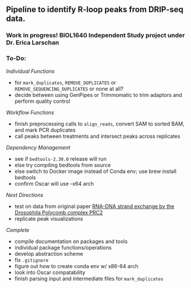 ## Pipeline to identify R-loop peaks from DRIP-seq data.

### Work in progress! BIOL1640 Independent Study project under Dr. Erica Larschan

### To-Do:

*Individual Functions*
- for `mark_duplicates`, `REMOVE_DUPLICATES` or `REMOVE_SEQUENCING_DUPLICATES` or none at all?
- decide between using GenPipes or Trimmomatic to trim adaptors and perform quality control

*Workflow Functions*
- finish preprocessing calls to `align_reads`, convert SAM to sorted BAM, and mark PCR duplicates
- call peaks between treatments and intersect peaks across replicates

*Dependency Management*
- see if `bedtools-2.30.0` release will run
- else try compiling bedtools from source
- else 
    switch to Docker image instead of Conda env;
    use brew install bedtools
- confirm Oscar will use -x64 arch

*Next Directions*
- test on data from original paper [RNA-DNA strand exchange by the Drosophila Polycomb complex PRC2](https://www.nature.com/articles/s41467-020-15609-x)
- replicate peak visualizations

*Complete*
- compile documentation on packages and tools
- individual package functions/operations
- develop abstraction scheme
- fix `.gitignore`
- figure out how to create conda env w/ x86-64 arch 
- look into Oscar compatability
- finish parsing input and intermediate files for `mark_duplicates`

